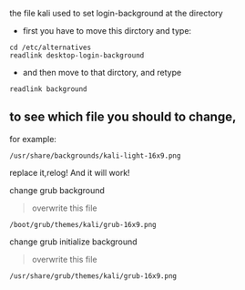 the file kali used to set login-background at the directory

- first you have to move this dirctory and type:
```
cd /etc/alternatives
readlink desktop-login-background
```
- and then move to that dirctory, and retype 
```
readlink background
```
## to see which file you should to change,

for example:

	/usr/share/backgrounds/kali-light-16x9.png

replace it,relog! And it will work!


change grub background

>overwrite this file
	
	/boot/grub/themes/kali/grub-16x9.png 

change grub initialize background

>overwrite this file
	
	/usr/share/grub/themes/kali/grub-16x9.png
